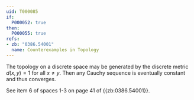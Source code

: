 ```yaml
---
uid: T000085
if:
  P000052: true
then:
  P000055: true
refs:
- zb: "0386.54001"
  name: Counterexamples in Topology
---
```


The topology on a discrete space may be generated by the discrete metric $d(x,y)=1$ for all $x \neq y$. Then any Cauchy sequence is eventually constant and thus converges.

See item 6 of spaces 1-3 on page 41 of {{zb:0386.54001}}.
